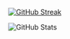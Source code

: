 [![GitHub Streak](https://streak-stats.demolab.com?user=adhishakya&theme=dark)](https://git.io/streak-stats)

![GitHub Stats](https://github-readme-stats.vercel.app/api?username=adhishakya&theme=onedark)
